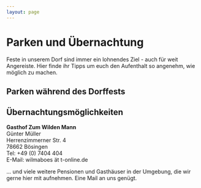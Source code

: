 ```yaml
---
layout: page
---
```


# Parken und Übernachtung

Feste in unserem Dorf sind immer ein lohnendes Ziel - auch für weit Angereiste. Hier finde ihr Tipps um euch den Aufenthalt so angenehm, wie möglich zu machen.

## Parken während des Dorffests


## Übernachtungsmöglichkeiten

 
**Gasthof Zum Wilden Mann**  
Günter Müller  
Herrenzimmerner Str. 4  
78662 Bösingen  
Tel: +49 (0) 7404 404  
E-Mail: wilmaboes ät t-online.de

... und viele weitere Pensionen und Gasthäuser in der Umgebung, die wir gerne hier mit aufnehmen. Eine Mail an uns genügt.

